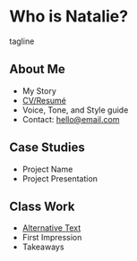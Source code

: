 # Who is Natalie?
tagline

## About Me

- My Story 
- [CV/Resumé](04-experience)
- Voice, Tone, and Style guide
- Contact: hello@email.com

## Case Studies

- Project Name
- Project Presentation

## Class Work

- [Alternative Text](01-alternative-text)
- First Impression
- Takeaways
